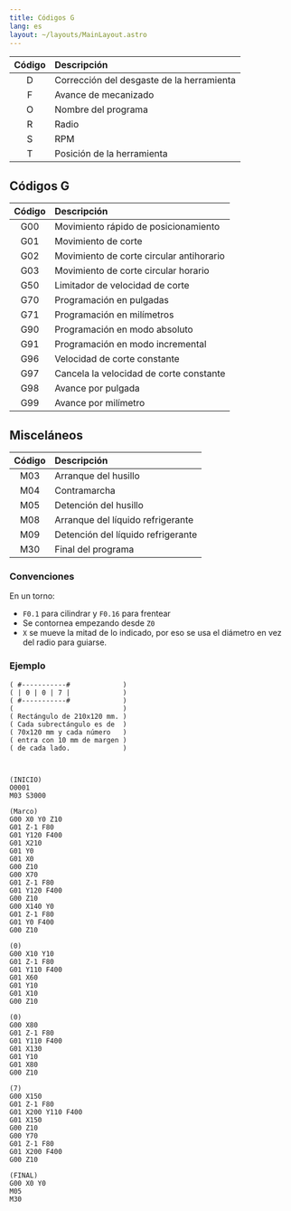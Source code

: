 ```yaml
---
title: Códigos G
lang: es
layout: ~/layouts/MainLayout.astro
---
```


| Código | Descripción                               |
| :----: | :---------------------------------------- |
|   D    | Corrección del desgaste de la herramienta |
|   F    | Avance de mecanizado                      |
|   O    | Nombre del programa                       |
|   R    | Radio                                     |
|   S    | RPM                                       |
|   T    | Posición de la herramienta                |

## Códigos G

| Código | Descripción                              |
| :----: | :--------------------------------------- |
|  G00   | Movimiento rápido de posicionamiento     |
|  G01   | Movimiento de corte                      |
|  G02   | Movimiento de corte circular antihorario |
|  G03   | Movimiento de corte circular horario     |
|  G50   | Limitador de velocidad de corte          |
|  G70   | Programación en pulgadas                 |
|  G71   | Programación en milímetros               |
|  G90   | Programación en modo absoluto            |
|  G91   | Programación en modo incremental         |
|  G96   | Velocidad de corte constante             |
|  G97   | Cancela la velocidad de corte constante  |
|  G98   | Avance por pulgada                       |
|  G99   | Avance por milímetro                     |

## Misceláneos

| Código | Descripción                        |
| :----: | :--------------------------------- |
|  M03   | Arranque del husillo               |
|  M04   | Contramarcha                       |
|  M05   | Detención del husillo              |
|  M08   | Arranque del líquido refrigerante  |
|  M09   | Detención del líquido refrigerante |
|  M30   | Final del programa                 |

### Convenciones

En un torno:

- `F0.1` para cilindrar y `F0.16` para frentear
- Se contornea empezando desde `Z0`
- `X` se mueve la mitad de lo indicado, por eso se usa el diámetro en vez del radio para guiarse.

### Ejemplo

```gcode
( #-----------#             )
( | 0 | 0 | 7 |             )
( #-----------#             )
(                           )
( Rectángulo de 210x120 mm. )
( Cada subrectángulo es de  )
( 70x120 mm y cada número   )
( entra con 10 mm de margen )
( de cada lado.             )



(INICIO)
O0001
M03 S3000

(Marco)
G00 X0 Y0 Z10
G01 Z-1 F80
G01 Y120 F400
G01 X210
G01 Y0
G01 X0
G00 Z10
G00 X70
G01 Z-1 F80
G01 Y120 F400
G00 Z10
G00 X140 Y0
G01 Z-1 F80
G01 Y0 F400
G00 Z10

(0)
G00 X10 Y10
G01 Z-1 F80
G01 Y110 F400
G01 X60
G01 Y10
G01 X10
G00 Z10

(0)
G00 X80
G01 Z-1 F80
G01 Y110 F400
G01 X130
G01 Y10
G01 X80
G00 Z10

(7)
G00 X150
G01 Z-1 F80
G01 X200 Y110 F400
G01 X150
G00 Z10
G00 Y70
G01 Z-1 F80
G01 X200 F400
G00 Z10

(FINAL)
G00 X0 Y0
M05
M30
```
